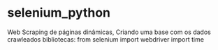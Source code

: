 # selenium_python
Web Scraping de páginas dinâmicas, Criando uma base com os dados crawleados 
bibliotecas: from selenium import webdriver
import time

